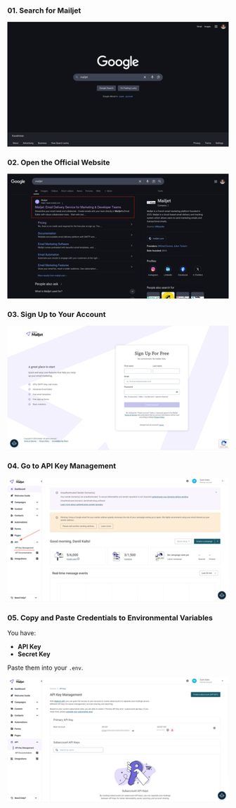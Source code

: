 ### 01. Search for Mailjet

![Search for Mailjet](./screenshots/01_search_mailjet.png)

### 02. Open the Official Website

![Open the Official Website](./screenshots/02_mailjet_website.png)

### 03. Sign Up to Your Account

![Sign Up to Your Account](./screenshots/03_mailjet_sign_up.png)

### 04. Go to API Key Management

![Go to API Key Management](./screenshots/04_mailjet_api_ket_management.png)

### 05. Copy and Paste Credentials to Environmental Variables
You have:
- **API Key**
- **Secret Key**

Paste them into your `.env`.

![Copy API Keys](./screenshots/05_mailjet_api_keys.png)
